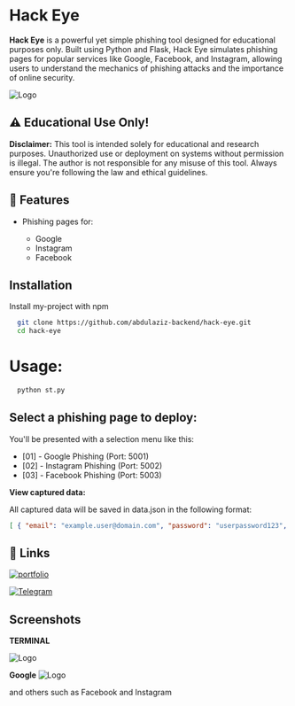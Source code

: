 
# Hack Eye

**Hack Eye** is a powerful yet simple phishing tool designed for educational purposes only. Built using Python and Flask, Hack Eye simulates phishing pages for popular services like Google, Facebook, and Instagram, allowing users to understand the mechanics of phishing attacks and the importance of online security.

![Logo](https://i.ibb.co/9nW9JHT/pixelcut-export-1.png)


## ⚠️ Educational Use Only!
**Disclaimer:** This tool is intended solely for educational and research purposes. Unauthorized use or deployment on systems without permission is illegal. The author is not responsible for any misuse of this tool. Always ensure you're following the law and ethical guidelines.
## 🎯 Features

- Phishing pages for:

    - Google
    - Instagram
    - Facebook



## Installation

Install my-project with npm

```bash
  git clone https://github.com/abdulaziz-backend/hack-eye.git
  cd hack-eye
```

# Usage:
```bash
  python st.py
```

## Select a phishing page to deploy:
You'll be presented with a selection menu like this:

- [01] - Google Phishing (Port: 5001)
- [02] - Instagram Phishing (Port: 5002)
- [03] - Facebook Phishing (Port: 5003)

**View captured data:**

All captured data will be saved in data.json in the following format:
```json
[ { "email": "example.user@domain.com", "password": "userpassword123", "ip": "192.168.0.1", "timestamp": "2024-10-20T14:12:01.284346" }, { "email": "john.doe@gmail.com", "password": "mysecurepass", "ip": "192.168.0.2", "timestamp": "2024-10-20T14:22:55.784538" } ]
```
## 🔗 Links
[![portfolio](https://img.shields.io/badge/my_portfolio-000?style=for-the-badge&logo=ko-fi&logoColor=white)](https://abdulaziz-coder.vercel.app/) 

   [![Telegram](https://img.shields.io/badge/Telegram-2CA5E0?style=for-the-badge&logo=telegram&logoColor=white)](https://t.me/pythonnews_uzbekistan)


## Screenshots
**TERMINAL**

![Logo](https://i.ibb.co/7bJpVyN/pixelcut-export-2.png)


**Google**
![Logo](https://i.ibb.co/3Y7HhqX/pixelcut-export-3.png)

and others such as Facebook and Instagram